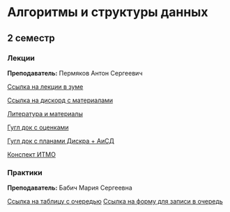 # Алгоритмы и структуры данных

## 2 семестр
### Лекции

**Преподаватель:** Пермяков Антон Сергеевич 

[Ссылка на лекции в зуме](https://us02web.zoom.us/j/5373576323?pwd=eVh0cCsrZ00rR0kranNEUlJFNHpTdz09)

[Ссылка на дискорд с материалами](https://discord.gg/qgK5HT9T)

[Литература и материалы](https://drive.google.com/drive/u/0/folders/19WCKf3qU5VC0JrMJ-EqwvDkFLOi1lOQb)

[Гугл док с оценками](https://docs.google.com/spreadsheets/d/1pebK1mKc5BNyNZmPyqqMYgQ5gn6ptTENzsajICKwSIo/edit#gid=0)

[Гугл док с планами Дискра + АиСД](https://docs.google.com/spreadsheets/d/1L2ja62S3xaAG9tGxOjSkV_20swbb0-o051aTwjcLyiA/edit#gid=1919232126)


[Конспект ИТМО](https://neerc.ifmo.ru/wiki/index.php?title=%D0%90%D0%BB%D0%B3%D0%BE%D1%80%D0%B8%D1%82%D0%BC%D1%8B_%D0%B8_%D1%81%D1%82%D1%80%D1%83%D0%BA%D1%82%D1%83%D1%80%D1%8B_%D0%B4%D0%B0%D0%BD%D0%BD%D1%8B%D1%85)

### Практики

**Преподаватель:** Бабич Мария Сергеевна

[Ссылка на таблицу с очередью](https://docs.google.com/spreadsheets/d/1mVDpjaybUZ3my8vRiTy5Xz_hQ2ORAPxL4MV6UpWI-nc/edit#gid=671697814)
[Ссылка на форму для записи в очередь](https://docs.google.com/forms/d/e/1FAIpQLSfCkS1Vvtl8TLQfHEOGyuaMjF9VOa6gt1sjbK_uuVZjcLE9cw/viewform?usp=sf_link)
